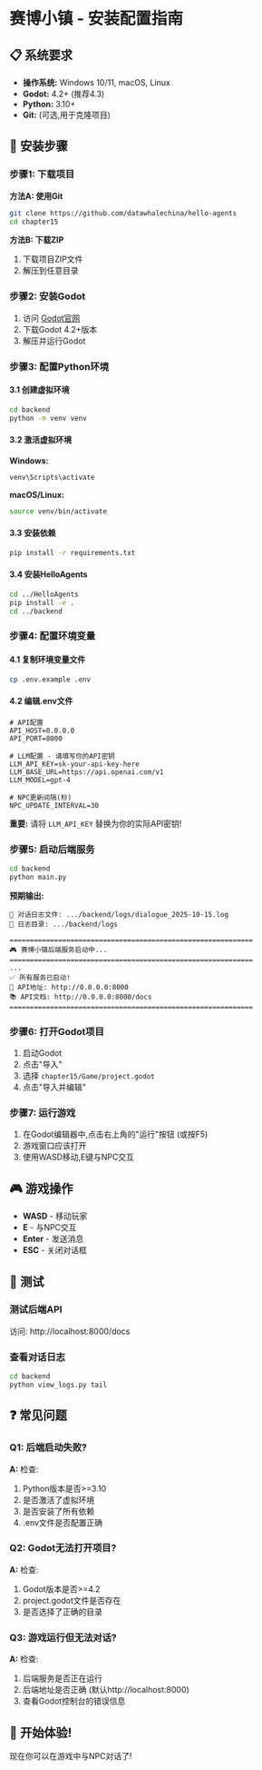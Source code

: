 # 赛博小镇 - 安装配置指南

## 📋 系统要求

- **操作系统:** Windows 10/11, macOS, Linux
- **Godot:** 4.2+ (推荐4.3)
- **Python:** 3.10+
- **Git:** (可选,用于克隆项目)

## 🚀 安装步骤

### 步骤1: 下载项目

**方法A: 使用Git**
```bash
git clone https://github.com/datawhalechina/hello-agents
cd chapter15
```

**方法B: 下载ZIP**
1. 下载项目ZIP文件
2. 解压到任意目录

### 步骤2: 安装Godot

1. 访问 [Godot官网](https://godotengine.org/download)
2. 下载Godot 4.2+版本
3. 解压并运行Godot

### 步骤3: 配置Python环境

#### 3.1 创建虚拟环境
```bash
cd backend
python -m venv venv
```

#### 3.2 激活虚拟环境
**Windows:**
```bash
venv\Scripts\activate
```

**macOS/Linux:**
```bash
source venv/bin/activate
```

#### 3.3 安装依赖
```bash
pip install -r requirements.txt
```

#### 3.4 安装HelloAgents
```bash
cd ../HelloAgents
pip install -e .
cd ../backend
```

### 步骤4: 配置环境变量

#### 4.1 复制环境变量文件
```bash
cp .env.example .env
```

#### 4.2 编辑.env文件
```env
# API配置
API_HOST=0.0.0.0
API_PORT=8000

# LLM配置 - 请填写你的API密钥
LLM_API_KEY=sk-your-api-key-here
LLM_BASE_URL=https://api.openai.com/v1
LLM_MODEL=gpt-4

# NPC更新间隔(秒)
NPC_UPDATE_INTERVAL=30
```

**重要:** 请将 `LLM_API_KEY` 替换为你的实际API密钥!

### 步骤5: 启动后端服务

```bash
cd backend
python main.py
```

**预期输出:**
```
📝 对话日志文件: .../backend/logs/dialogue_2025-10-15.log
📂 日志目录: .../backend/logs

============================================================
🎮 赛博小镇后端服务启动中...
============================================================
...
✅ 所有服务已启动!
📡 API地址: http://0.0.0.0:8000
📚 API文档: http://0.0.0.0:8000/docs
============================================================
```

### 步骤6: 打开Godot项目

1. 启动Godot
2. 点击"导入"
3. 选择 `chapter15/Game/project.godot`
4. 点击"导入并编辑"

### 步骤7: 运行游戏

1. 在Godot编辑器中,点击右上角的"运行"按钮 (或按F5)
2. 游戏窗口应该打开
3. 使用WASD移动,E键与NPC交互

## 🎮 游戏操作

- **WASD** - 移动玩家
- **E** - 与NPC交互
- **Enter** - 发送消息
- **ESC** - 关闭对话框

## 🧪 测试

### 测试后端API
访问: http://localhost:8000/docs

### 查看对话日志
```bash
cd backend
python view_logs.py tail
```

## ❓ 常见问题

### Q1: 后端启动失败?
**A:** 检查:
1. Python版本是否>=3.10
2. 是否激活了虚拟环境
3. 是否安装了所有依赖
4. .env文件是否配置正确

### Q2: Godot无法打开项目?
**A:** 检查:
1. Godot版本是否>=4.2
2. project.godot文件是否存在
3. 是否选择了正确的目录

### Q3: 游戏运行但无法对话?
**A:** 检查:
1. 后端服务是否正在运行
2. 后端地址是否正确 (默认http://localhost:8000)
3. 查看Godot控制台的错误信息

## 🎉 开始体验!

现在你可以在游戏中与NPC对话了!